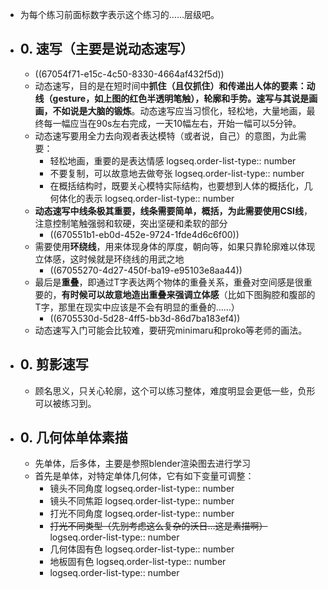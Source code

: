 - 为每个练习前面标数字表示这个练习的……层级吧。
- ## 0. 速写（主要是说动态速写）
	- ((67054f71-e15c-4c50-8330-4664af432f5d))
	- 动态速写，目的是在短时间中**抓住（且仅抓住）**和传递出人体的要素：动线（gesture，如上图的红色半透明笔触），轮廓和手势。速写与其说是画画，不如说是**大脑的锻炼**。动态速写应当习惯化，轻松地，大量地画，最终每一幅应当在90s左右完成，一天10幅左右，开始一幅可以5分钟。
	- 动态速写要用全力去向观者表达模特（或者说，自己）的意图，为此需要：
		- 轻松地画，重要的是表达情感
		  logseq.order-list-type:: number
		- 不要复制，可以故意地去做夸张
		  logseq.order-list-type:: number
		- 在概括结构时，既要关心模特实际结构，也要想到人体的概括化，几何体化的表示
		  logseq.order-list-type:: number
	- **动态速写中线条极其重要，线条需要简单，概括，为此需要使用CSI线**，注意控制笔触强弱和软硬，突出坚硬和柔软的部分
		- ((670551b1-eb0d-452e-9724-1fde4d6c6f00))
	- 需要使用**环绕线**，用来体现身体的厚度，朝向等，如果只靠轮廓难以体现立体感，这时候就是环绕线的用武之地
		- ((67055270-4d27-450f-ba19-e95103e8aa44))
	- 最后是**重叠**，即通过T字表达两个物体的重叠关系，重叠对空间感是很重要的，**有时候可以故意地造出重叠来强调立体感**（比如下图胸腔和腹部的T字，那里在现实中应该是不会有明显的重叠的……）
		- ((6705530d-5d28-4ff5-bb3d-86d7ba183ef4))
	- 动态速写入门可能会比较难，要研究minimaru和proko等老师的画法。
- ## 0. 剪影速写
	- 顾名思义，只关心轮廓，这个可以练习整体，难度明显会更低一些，负形可以被练习到。
- ## 0. 几何体单体素描
	- 先单体，后多体，主要是参照blender渲染图去进行学习
	- 首先是单体，对特定单体几何体，它有如下变量可调整：
		- 镜头不同角度
		  logseq.order-list-type:: number
		- 镜头不同焦距
		  logseq.order-list-type:: number
		- 打光不同角度
		  logseq.order-list-type:: number
		- ~~打光不同类型（先别考虑这么复杂的沃日…这是素描啊）~~
		  logseq.order-list-type:: number
		- 几何体固有色
		  logseq.order-list-type:: number
		- 地板固有色
		  logseq.order-list-type:: number
		- logseq.order-list-type:: number